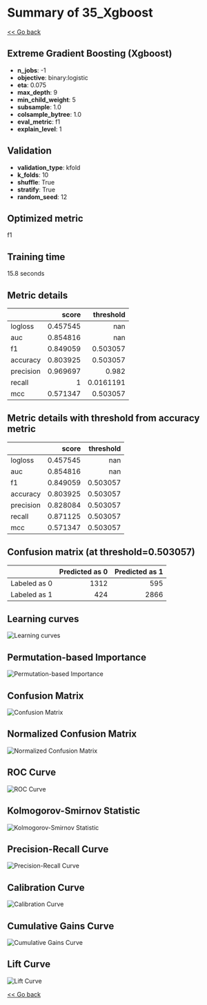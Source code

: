 # Summary of 35_Xgboost

[<< Go back](../README.md)


## Extreme Gradient Boosting (Xgboost)
- **n_jobs**: -1
- **objective**: binary:logistic
- **eta**: 0.075
- **max_depth**: 9
- **min_child_weight**: 5
- **subsample**: 1.0
- **colsample_bytree**: 1.0
- **eval_metric**: f1
- **explain_level**: 1

## Validation
 - **validation_type**: kfold
 - **k_folds**: 10
 - **shuffle**: True
 - **stratify**: True
 - **random_seed**: 12

## Optimized metric
f1

## Training time

15.8 seconds

## Metric details
|           |    score |   threshold |
|:----------|---------:|------------:|
| logloss   | 0.457545 | nan         |
| auc       | 0.854816 | nan         |
| f1        | 0.849059 |   0.503057  |
| accuracy  | 0.803925 |   0.503057  |
| precision | 0.969697 |   0.982     |
| recall    | 1        |   0.0161191 |
| mcc       | 0.571347 |   0.503057  |


## Metric details with threshold from accuracy metric
|           |    score |   threshold |
|:----------|---------:|------------:|
| logloss   | 0.457545 |  nan        |
| auc       | 0.854816 |  nan        |
| f1        | 0.849059 |    0.503057 |
| accuracy  | 0.803925 |    0.503057 |
| precision | 0.828084 |    0.503057 |
| recall    | 0.871125 |    0.503057 |
| mcc       | 0.571347 |    0.503057 |


## Confusion matrix (at threshold=0.503057)
|              |   Predicted as 0 |   Predicted as 1 |
|:-------------|-----------------:|-----------------:|
| Labeled as 0 |             1312 |              595 |
| Labeled as 1 |              424 |             2866 |

## Learning curves
![Learning curves](learning_curves.png)

## Permutation-based Importance
![Permutation-based Importance](permutation_importance.png)
## Confusion Matrix

![Confusion Matrix](confusion_matrix.png)


## Normalized Confusion Matrix

![Normalized Confusion Matrix](confusion_matrix_normalized.png)


## ROC Curve

![ROC Curve](roc_curve.png)


## Kolmogorov-Smirnov Statistic

![Kolmogorov-Smirnov Statistic](ks_statistic.png)


## Precision-Recall Curve

![Precision-Recall Curve](precision_recall_curve.png)


## Calibration Curve

![Calibration Curve](calibration_curve_curve.png)


## Cumulative Gains Curve

![Cumulative Gains Curve](cumulative_gains_curve.png)


## Lift Curve

![Lift Curve](lift_curve.png)



[<< Go back](../README.md)
